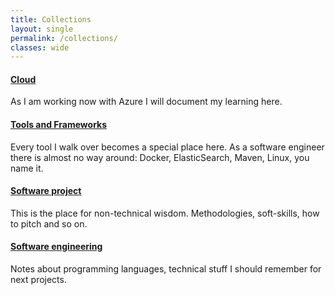 ```yaml
---
title: Collections
layout: single
permalink: /collections/
classes: wide
---
```


#### [Cloud](/cloud)
As I am working now with Azure I will document my learning here.  

#### [Tools and Frameworks](/tools-frameworks)
Every tool I walk over becomes a special place here. As a software engineer there is almost no way around: Docker, ElasticSearch, Maven, Linux, you name it. 

#### [Software project](/software-project) 
This is the place for non-technical wisdom. Methodologies, soft-skills, how to pitch and so on.

#### [Software engineering](/software-engineering)
Notes about programming languages, technical stuff I should remember for next projects.
